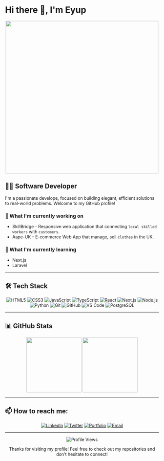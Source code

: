 # Hi there 👋, I'm Eyup

<div align="center">
  <img src="https://media.giphy.com/media/L1R1tvI9svkIWwpVYr/giphy.gif" width="500"/>
</div>

## 👨‍💻 Software Developer

I'm a passionate develope, focused on building elegant, efficient solutions to real-world problems. Welcome to my GitHub profile!

### 🔭 What I'm currently working on
- SkillBridge - Responsive web application that connecting `local skilled workers` with `customers`.
- Aape-UK  - E-commerce Web App that manage, sell `clothes` in the UK.

### 🌱 What I'm currently learning
- Next.js
- Laravel

---

## 🛠️ Tech Stack

<div align="center">
  
  ![HTML5](https://img.shields.io/badge/-HTML5-E34F26?style=flat-square&logo=html5&logoColor=white)
  ![CSS3](https://img.shields.io/badge/-CSS3-1572B6?style=flat-square&logo=css3)
  ![JavaScript](https://img.shields.io/badge/-JavaScript-F7DF1E?style=flat-square&logo=javascript&logoColor=black)
  ![TypeScript](https://img.shields.io/badge/-TypeScript-3178C6?style=flat-square&logo=typescript&logoColor=white)
  ![React](https://img.shields.io/badge/-React-61DAFB?style=flat-square&logo=react&logoColor=black)
  ![Next.js](https://img.shields.io/badge/-Next.js-000000?style=flat-square&logo=next.js)
  ![Node.js](https://img.shields.io/badge/-Node.js-339933?style=flat-square&logo=node.js&logoColor=white)
  ![Python](https://img.shields.io/badge/-Python-3776AB?style=flat-square&logo=python&logoColor=white)
  ![Git](https://img.shields.io/badge/-Git-F05032?style=flat-square&logo=git&logoColor=white)
  ![GitHub](https://img.shields.io/badge/-GitHub-181717?style=flat-square&logo=github)
  ![VS Code](https://img.shields.io/badge/-VS%20Code-007ACC?style=flat-square&logo=visual-studio-code)
  ![PostgreSQL](https://img.shields.io/badge/-PostgreSQL-336791?style=flat-square&logo=postgresql)
  
</div>

---

## 📊 GitHub Stats

<div align="center">
  <img height="180em" src="https://github-readme-stats.vercel.app/api?username=eyup-16&show_icons=true&theme=radical&include_all_commits=true&count_private=true"/>
  <img height="180em" src="https://github-readme-stats.vercel.app/api/top-langs/?username=eyup-16&layout=compact&langs_count=7&theme=radical"/>
</div>

---

## 📫 How to reach me:

<div align="center">
  
  [![LinkedIn](https://img.shields.io/badge/LinkedIn-0077B5?style=for-the-badge&logo=linkedin&logoColor=white)](https://www.linkedin.com/in/eyup16)
  [![Twitter](https://img.shields.io/badge/Twitter-1DA1F2?style=for-the-badge&logo=twitter&logoColor=white)](https://twitter.com/eyupUskuplu_16)
  [![Portfolio](https://img.shields.io/badge/Portfolio-4285F4?style=for-the-badge&logo=google-chrome&logoColor=white)](https://eyup-portfolio.netlify.app/)
  [![Email](https://img.shields.io/badge/Email-D14836?style=for-the-badge&logo=gmail&logoColor=white)](mailto:eyupcoder@gmail.com)
  
</div>

---

<div align="center">
  
  ![Profile Views](https://komarev.com/ghpvc/?username=eyup-16&color=blueviolet)
  
  <p>Thanks for visiting my profile! Feel free to check out my repositories and don't hesitate to connect!</p>
  
</div>
